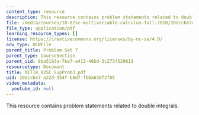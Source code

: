 ```yaml
---
content_type: resource
description: This resource contains problem statements related to double integrals.
file: /media/courses/18-02sc-multivariable-calculus-fall-2010/20dccbe7a22d354fb8d7fb0a630f2f05_MIT18_02SC_SupProb3.pdf
file_type: application/pdf
learning_resource_types: []
license: https://creativecommons.org/licenses/by-nc-sa/4.0/
ocw_type: OCWFile
parent_title: Problem Set 7
parent_type: CourseSection
parent_uid: 8ba5193a-7be7-a413-46bd-3c273f529619
resourcetype: Document
title: MIT18_02SC_SupProb3.pdf
uid: 20dccbe7-a22d-354f-b8d7-fb0a630f2f05
video_metadata:
  youtube_id: null
---
```

This resource contains problem statements related to double integrals.